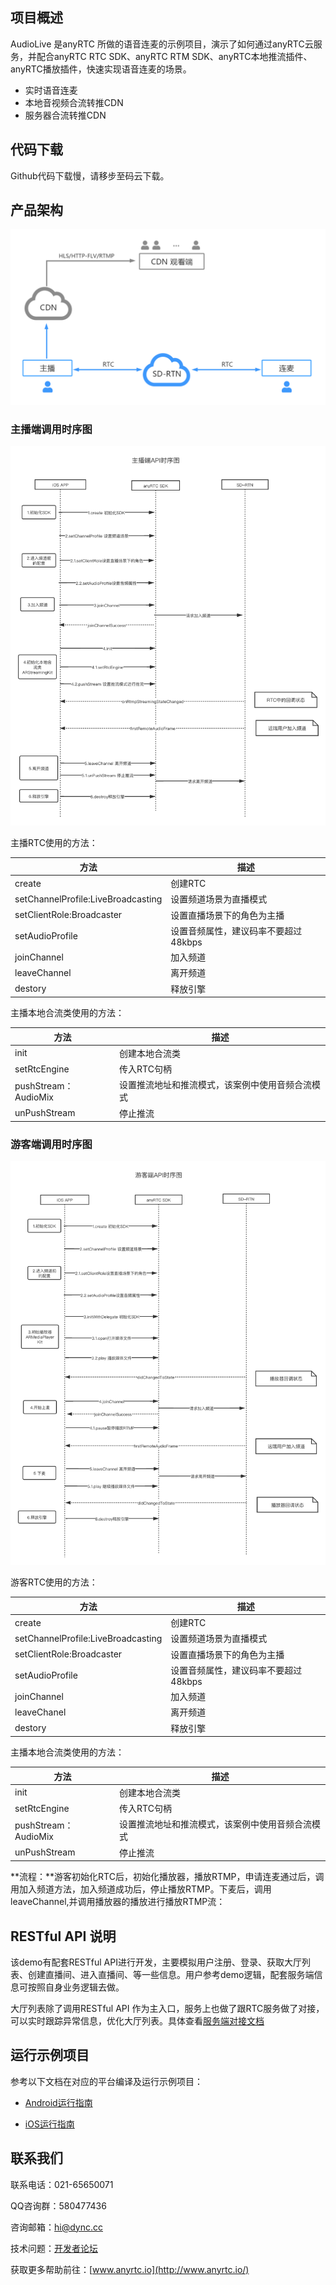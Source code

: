 ## 项目概述

AudioLive 是anyRTC 所做的语音连麦的示例项目，演示了如何通过anyRTC云服务，并配合anyRTC RTC SDK、anyRTC RTM SDK、anyRTC本地推流插件、anyRTC播放插件，快速实现语音连麦的场景。

- 实时语音连麦
- 本地音视频合流转推CDN
- 服务器合流转推CDN

## 代码下载

Github代码下载慢，请移步至码云下载。

## 产品架构

![native_to_cdn](native_to_cdn.png)

### 主播端调用时序图

![image-20210202145553237](host.png)

主播RTC使用的方法：

| 方法                               | 描述                                 |
| ---------------------------------- | ------------------------------------ |
| create                             | 创建RTC                              |
| setChannelProfile:LiveBroadcasting | 设置频道场景为直播模式               |
| setClientRole:Broadcaster          | 设置直播场景下的角色为主播           |
| setAudioProfile                    | 设置音频属性，建议码率不要超过48kbps |
| joinChannel                        | 加入频道                             |
| leaveChannel                       | 离开频道                             |
| destory                            | 释放引擎                             |

主播本地合流类使用的方法： 

| 方法                 | 描述                                             |
| -------------------- | ------------------------------------------------ |
| init                 | 创建本地合流类                                   |
| setRtcEngine         | 传入RTC句柄                                      |
| pushStream：AudioMix | 设置推流地址和推流模式，该案例中使用音频合流模式 |
| unPushStream         | 停止推流                                         |

### 游客端调用时序图

![image-20210202145843720](audience.png)

游客RTC使用的方法：

| 方法                               | 描述                                 |
| ---------------------------------- | ------------------------------------ |
| create                             | 创建RTC                              |
| setChannelProfile:LiveBroadcasting | 设置频道场景为直播模式               |
| setClientRole:Broadcaster          | 设置直播场景下的角色为主播           |
| setAudioProfile                    | 设置音频属性，建议码率不要超过48kbps |
| joinChannel                        | 加入频道                             |
| leaveChanel                        | 离开频道                             |
| destory                            | 释放引擎                             |

主播本地合流类使用的方法：

| 方法                 | 描述                                             |
| -------------------- | ------------------------------------------------ |
| init                 | 创建本地合流类                                   |
| setRtcEngine         | 传入RTC句柄                                      |
| pushStream：AudioMix | 设置推流地址和推流模式，该案例中使用音频合流模式 |
| unPushStream         | 停止推流                                         |

 

**流程：**游客初始化RTC后，初始化播放器，播放RTMP，申请连麦通过后，调用加入频道方法，加入频道成功后，停止播放RTMP。下麦后，调用leaveChannel,并调用播放器的播放进行播放RTMP流：



## RESTful API 说明

该demo有配套RESTful API进行开发，主要模拟用户注册、登录、获取大厅列表、创建直播间、进入直播间、等一些信息。用户参考demo逻辑，配套服务端信息可按照自身业务逻辑去做。

大厅列表除了调用RESTful API 作为主入口，服务上也做了跟RTC服务做了对接，可以实时跟踪异常信息，优化大厅列表。具体查看[服务端对接文档](https://docs.anyrtc.io/cn/AnyRTCCloud/console/ncs_eventtype?platform=Android#%E5%AE%9E%E6%97%B6%E9%80%9A%E4%BF%A1)



## 运行示例项目

参考以下文档在对应的平台编译及运行示例项目：

- [Android运行指南](AudioLive-Android/README.md)

- [iOS运行指南](AudioLive-iOS/README.md)

  

## 联系我们

联系电话：021-65650071

QQ咨询群：580477436

咨询邮箱：[hi@dync.cc](mailto:hi@dync.cc)

技术问题：[开发者论坛](https://bbs.anyrtc.io/)

获取更多帮助前往：[www.anyrtc.io](http://www.anyrtc.io/)
